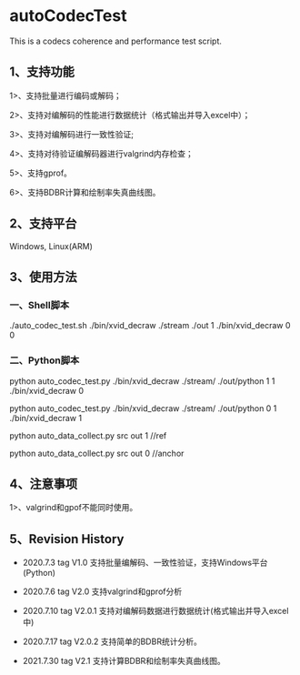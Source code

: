 # autoCodecTest
This is a codecs coherence and performance test script. 

## 1、支持功能

1>、支持批量进行编码或解码；

2>、支持对编解码的性能进行数据统计（格式输出并导入excel中）；

3>、支持对编解码进行一致性验证;

4>、支持对待验证编解码器进行valgrind内存检查；

5>、支持gprof。 

6>、支持BDBR计算和绘制率失真曲线图。

## 2、支持平台
Windows, Linux(ARM)

## 3、使用方法

### 一、Shell脚本
./auto_codec_test.sh ./bin/xvid_decraw ./stream  ./out 1 ./bin/xvid_decraw  0 0


### 二、Python脚本
python auto_codec_test.py  ./bin/xvid_decraw  ./stream/ ./out/python  1 1 ./bin/xvid_decraw  0

python auto_codec_test.py  ./bin/xvid_decraw  ./stream/ ./out/python  0 1 ./bin/xvid_decraw  1

python auto_data_collect.py  src  out 1   //ref

python auto_data_collect.py  src  out 0   //anchor

## 4、注意事项

1>、valgrind和gpof不能同时使用。

## 5、Revision History

-  2020.7.3   tag V1.0    支持批量编解码、一致性验证，支持Windows平台(Python)

-  2020.7.6   tag V2.0    支持valgrind和gprof分析

-  2020.7.10  tag V2.0.1  支持对编解码数据进行数据统计(格式输出并导入excel中)

-  2020.7.17  tag V2.0.2  支持简单的BDBR统计分析。

-  2021.7.30  tag V2.1    支持计算BDBR和绘制率失真曲线图。
